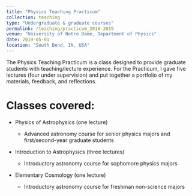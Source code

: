 ```yaml
---
title: "Physics Teaching Practicum"
collection: teaching
type: "Undergraduate & graduate courses"
permalink: /teaching/practicum_2018-2019
venue: "University of Notre Dame, Department of Physics"
date: 2019-05-01
location: "South Bend, IN, USA"
---
```


The Physics Teaching Practicum is a class designed to provide graduate students with teaching/lecture experience. For the Practicum, I gave five lectures (four under supervision) and put together a portfolio of my materials, feedback, and reflections.

Classes covered:
======
* Physics of Astrophysics (one lecture)
  * Advanced astronomy course for senior physics majors and first/second-year graduate students

* Introduction to Astrophysics (three lectures)
  * Introductory astronomy course for sophomore physics majors

* Elementary Cosmology (one lecture)
  * Introductory astronomy course for freshman non-science majors
